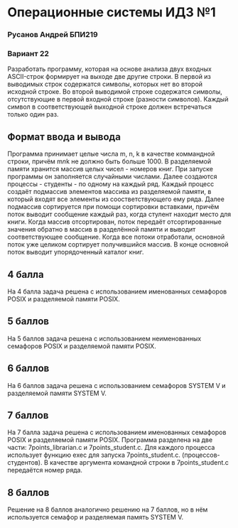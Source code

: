 # Операционные системы ИДЗ №1
 ### Русанов Андрей БПИ219
 ### Вариант 22
 Разработать программу, которая на основе анализа двух входных ASCII-строк формирует на выходе две другие строки. В первой из выводимых строк содержатся символы, которых нет во второй исходной строке. Во второй выводимой строке содержатся символы, отсутствующие в первой входной строке (разности символов). Каждый символ в соответствующей выходной строке должен встречаться только один раз.

## Формат ввода и вывода
 Программа принимает целые числа m, n, k в качестве   коммандной строки, причём m*n*k не должно быть больше 1000.
В разделяемой памяти хранится массив целых чисел - номеров книг. При запуске программы он заполняется случайными числами. Далее создаются процессы - студенты - по одному на каждый ряд. Каждый процесс создаёт подмассив элементов массива из разделяемой памяти, в который входят все элементы из соостветствующего ему ряда. Далее подмассив сортируется при помощи сортировки вставками, причём поток выводит сообщение каждый раз, когда стулент находит место для книги. Когда массив отсортирован, поток передаёт отсортированные значения обратно в массив  в разделённой памяти и выводит соответствующее сообщение.
Когда все потоки отработали, основной поток уже целиком сортирует получившийся массив. В конце основной поток выводит упорядоченный каталог книг.


## 4 балла
На 4 балла задача решена с использованием именованных семафоров POSIX и разделяемой памяти POSIX.

## 5 баллов
На 5 баллов задача решена с использованием неименованных  семафоров POSIX и разделяемой памяти POSIX.

## 6 баллов 
На 6 баллов задача решена с использованием семафоров SYSTEM V и разделяемой памяти SYSTEM V.

## 7 баллов
На 7 балла задача решена с использованием именованных семафоров POSIX и разделяемой памяти POSIX. Программа разделена на две части: 7points_librarian.c и 7points_student.c.  Для каждого процесса использует функцию exec для запуска 7points_student.c. (процессов-студентов). В качестве аргумента командной строки в 7points_student.c передаётся номер ряда.

## 8 баллов
Решение на 8 баллов аналогично решению на 7 баллов, но в нём используется семафор и разделяемая память SYSTEM V.
 